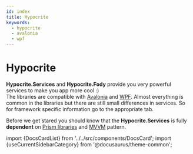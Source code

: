 ```yaml
---
id: index
title: Hypocrite
keywords:
  - hypocrite
  - avalonia
  - wpf
---
```


# Hypocrite

**Hypocrite.Services** and **Hypocrite.Fody** provide you very powerful services to make you app more cool :)   
The libraries are compatible with [Avalonia](https://www.avaloniaui.net/) and [WPF](https://learn.microsoft.com/en-US/dotnet/desktop/wpf/introduction-to-wpf?view=netframeworkdesktop-4.8). Almost everything is common in the libraries but there are still small differences in services. So for framework specific information go to the appropriate tab.  

Before we get stared you should know that the **Hypocrite.Services** is fully **dependent** on [Prism libraries](https://github.com/PrismLibrary/Prism) and [MVVM](https://learn.microsoft.com/en-us/dotnet/architecture/maui/mvvm) pattern.

import {DocsCardList} from '../../src/components/DocsCard';
import {useCurrentSidebarCategory} from '@docusaurus/theme-common';

<DocsCardList list={useCurrentSidebarCategory().items} />